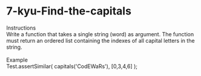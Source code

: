 # 7-kyu-Find-the-capitals
Instructions
<br>
Write a function that takes a single string (word) as argument. The function must return an ordered list containing the indexes of all capital letters in the string.
<br><br>
Example
<br>
Test.assertSimilar( capitals('CodEWaRs'), [0,3,4,6] );
